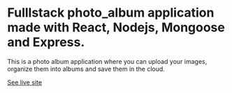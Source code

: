 
# Fulllstack photo_album application made with React, Nodejs, Mongoose and Express.


This is a photo album application where you can upload your images, organize them into albums and save them in the cloud.

[See live site](https://photo-album-leow.onrender.com)